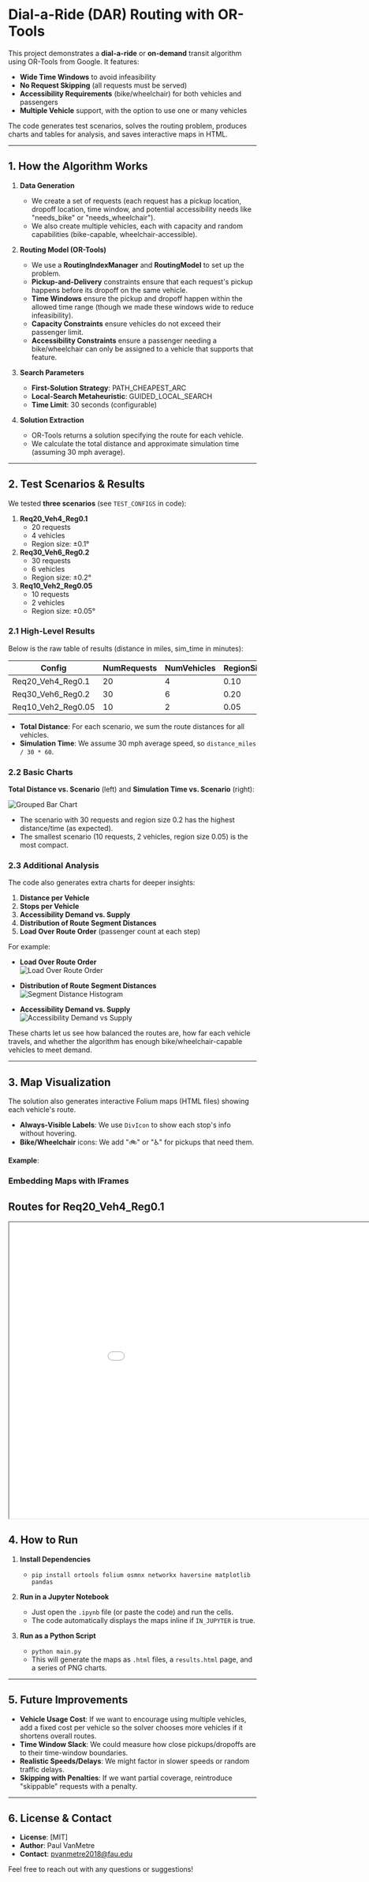 Dial-a-Ride (DAR) Routing with OR-Tools
=======================================

This project demonstrates a **dial-a-ride** or **on-demand** transit algorithm using OR-Tools from Google. It features:

-   **Wide Time Windows** to avoid infeasibility
-   **No Request Skipping** (all requests must be served)
-   **Accessibility Requirements** (bike/wheelchair) for both vehicles and passengers
-   **Multiple Vehicle** support, with the option to use one or many vehicles

The code generates test scenarios, solves the routing problem, produces charts and tables for analysis, and saves interactive maps in HTML.

* * * * *

1\. How the Algorithm Works
---------------------------

1.  **Data Generation**

    -   We create a set of requests (each request has a pickup location, dropoff location, time window, and potential accessibility needs like "needs_bike" or "needs_wheelchair").
    -   We also create multiple vehicles, each with capacity and random capabilities (bike-capable, wheelchair-accessible).
2.  **Routing Model (OR-Tools)**

    -   We use a **RoutingIndexManager** and **RoutingModel** to set up the problem.
    -   **Pickup-and-Delivery** constraints ensure that each request's pickup happens before its dropoff on the same vehicle.
    -   **Time Windows** ensure the pickup and dropoff happen within the allowed time range (though we made these windows wide to reduce infeasibility).
    -   **Capacity Constraints** ensure vehicles do not exceed their passenger limit.
    -   **Accessibility Constraints** ensure a passenger needing a bike/wheelchair can only be assigned to a vehicle that supports that feature.
3.  **Search Parameters**

    -   **First-Solution Strategy**: PATH_CHEAPEST_ARC
    -   **Local-Search Metaheuristic**: GUIDED_LOCAL_SEARCH
    -   **Time Limit**: 30 seconds (configurable)
4.  **Solution Extraction**

    -   OR-Tools returns a solution specifying the route for each vehicle.
    -   We calculate the total distance and approximate simulation time (assuming 30 mph average).

* * * * *

2\. Test Scenarios & Results
----------------------------

We tested **three scenarios** (see `TEST_CONFIGS` in code):

1.  **Req20_Veh4_Reg0.1**
    -   20 requests
    -   4 vehicles
    -   Region size: ±0.1°
2.  **Req30_Veh6_Reg0.2**
    -   30 requests
    -   6 vehicles
    -   Region size: ±0.2°
3.  **Req10_Veh2_Reg0.05**
    -   10 requests
    -   2 vehicles
    -   Region size: ±0.05°

### 2.1 High-Level Results

Below is the raw table of results (distance in miles, sim_time in minutes):

| Config | NumRequests | NumVehicles | RegionSize | distance_miles | sim_time_min |
| --- | --- | --- | --- | --- | --- |
| Req20_Veh4_Reg0.1 | 20 | 4 | 0.10 | 73.376 | 146.752 |
| Req30_Veh6_Reg0.2 | 30 | 6 | 0.20 | 194.668 | 389.336 |
| Req10_Veh2_Reg0.05 | 10 | 2 | 0.05 | 26.601 | 53.202 |

-   **Total Distance**: For each scenario, we sum the route distances for all vehicles.
-   **Simulation Time**: We assume 30 mph average speed, so `distance_miles / 30 * 60`.

### 2.2 Basic Charts

**Total Distance vs. Scenario** (left) and **Simulation Time vs. Scenario** (right):

![Grouped Bar Chart](./Algorithms/grouped_comparison.png)

-   The scenario with 30 requests and region size 0.2 has the highest distance/time (as expected).
-   The smallest scenario (10 requests, 2 vehicles, region size 0.05) is the most compact.

### 2.3 Additional Analysis

The code also generates extra charts for deeper insights:

1.  **Distance per Vehicle**
2.  **Stops per Vehicle**
3.  **Accessibility Demand vs. Supply**
4.  **Distribution of Route Segment Distances**
5.  **Load Over Route Order** (passenger count at each step)

For example:

-   **Load Over Route Order**\
    ![Load Over Route Order](./Algorithms/load_over_route.png)

-   **Distribution of Route Segment Distances**\
    ![Segment Distance Histogram](./Algorithms/segment_distance_hist.png)

-   **Accessibility Demand vs. Supply**\
    ![Accessibility Demand vs Supply](./Algorithms/accessibility_demand_vs_supply.png)

These charts let us see how balanced the routes are, how far each vehicle travels, and whether the algorithm has enough bike/wheelchair-capable vehicles to meet demand.

* * * * *

3\. Map Visualization
---------------------

The solution also generates interactive Folium maps (HTML files) showing each vehicle's route.

-   **Always-Visible Labels**: We use `DivIcon` to show each stop's info without hovering.
-   **Bike/Wheelchair** icons: We add "🚲" or "♿" for pickups that need them.

**Example**:

### Embedding Maps with IFrames

<h2>Routes for Req20_Veh4_Reg0.1</h2>
<iframe src="Maps/routes_Req20_Veh4_Reg0.1_20250321_100928.html"
        width="1000" height="600">
</iframe>


4\. How to Run
--------------

1.  **Install Dependencies**

    -   `pip install ortools folium osmnx networkx haversine matplotlib pandas`
2.  **Run in a Jupyter Notebook**

    -   Just open the `.ipynb` file (or paste the code) and run the cells.
    -   The code automatically displays the maps inline if `IN_JUPYTER` is true.
3.  **Run as a Python Script**

    -   `python main.py`
    -   This will generate the maps as `.html` files, a `results.html` page, and a series of PNG charts.

* * * * *

5\. Future Improvements
-----------------------

-   **Vehicle Usage Cost**: If we want to encourage using multiple vehicles, add a fixed cost per vehicle so the solver chooses more vehicles if it shortens overall routes.
-   **Time Window Slack**: We could measure how close pickups/dropoffs are to their time-window boundaries.
-   **Realistic Speeds/Delays**: We might factor in slower speeds or random traffic delays.
-   **Skipping with Penalties**: If we want partial coverage, reintroduce "skippable" requests with a penalty.

* * * * *

6\. License & Contact
---------------------

-   **License**: [MIT]
-   **Author**: Paul VanMetre
-   **Contact**: pvanmetre2018@fau.edu

Feel free to reach out with any questions or suggestions!